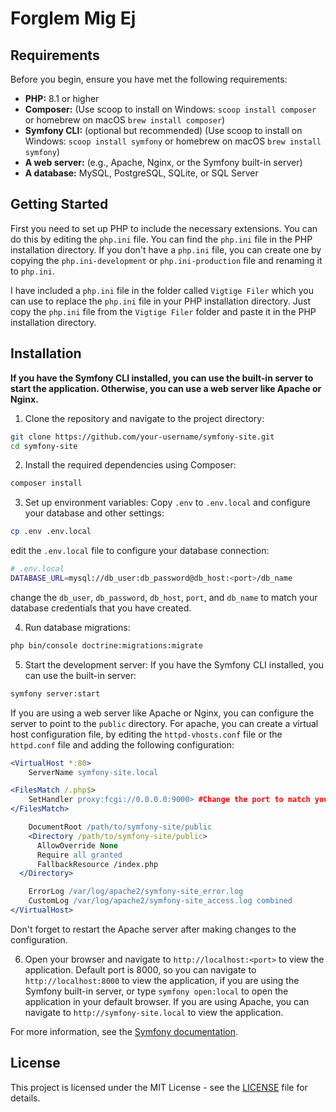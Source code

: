 # Forglem Mig Ej
## Requirements

Before you begin, ensure you have met the following requirements:

- **PHP:** 8.1 or higher
- **Composer:** (Use scoop to install on Windows: `scoop install composer` or homebrew on macOS `brew install composer`)
- **Symfony CLI:** (optional but recommended) (Use scoop to install on Windows: `scoop install symfony` or homebrew on macOS `brew install symfony`)
- **A web server:** (e.g., Apache, Nginx, or the Symfony built-in server) 
- **A database:** MySQL, PostgreSQL, SQLite, or SQL Server

## Getting Started ##
First you need to set up PHP to include the necessary extensions. You can do this by editing the `php.ini` file. You can find the `php.ini` file in the PHP installation directory.
If you don't have a `php.ini` file, you can create one by copying the `php.ini-development` or `php.ini-production` file and renaming it to `php.ini`.

I have included a `php.ini` file in the folder called `Vigtige Filer` which you can use to replace the `php.ini` file in your PHP installation directory.
Just copy the `php.ini` file from the `Vigtige Filer` folder and paste it in the PHP installation directory.

## Installation 
**If you have the Symfony CLI installed, you can use the built-in server to start the application. Otherwise, you can use a web server like Apache or Nginx.**

1. Clone the repository and navigate to the project directory:
  ```bash
  git clone https://github.com/your-username/symfony-site.git
  cd symfony-site
  ```

2. Install the required dependencies using Composer:
  ```bash 
  composer install
  ```

3. Set up environment variables:
  Copy `.env` to `.env.local` and configure your database and other settings:
  ```bash
  cp .env .env.local
  ```
edit the `.env.local` file to configure your database connection:
  ```bash
  # .env.local
  DATABASE_URL=mysql://db_user:db_password@db_host:<port>/db_name
  ```
  change the `db_user`, `db_password`, `db_host`, `port`, and `db_name` to match your database credentials that you have created.


4. Run database migrations:
  ```bash
  php bin/console doctrine:migrations:migrate
  ```

5. Start the development server:
If you have the Symfony CLI installed, you can use the built-in server:
  ```bash
  symfony server:start
  ```

If you are using a web server like Apache or Nginx, you can configure the server to point to the `public` directory.
For apache, you can create a virtual host configuration file, by editing the `httpd-vhosts.conf` file or the `httpd.conf` file and adding the following configuration:
  ```apache
  <VirtualHost *:80>
      ServerName symfony-site.local

  <FilesMatch /.php$>
	  SetHandler proxy:fcgi://0.0.0.0:9000> #Change the port to match your PHP-FPM configuration
  </FilesMatch>

      DocumentRoot /path/to/symfony-site/public
      <Directory /path/to/symfony-site/public>
        AllowOverride None
        Require all granted
        FallbackResource /index.php
    </Directory>

      ErrorLog /var/log/apache2/symfony-site_error.log
      CustomLog /var/log/apache2/symfony-site_access.log combined
  </VirtualHost>
  ```
  Don't forget to restart the Apache server after making changes to the configuration. 

6. Open your browser and navigate to `http://localhost:<port>` to view the application.
Default port is 8000, so you can navigate to `http://localhost:8000` to view the application, if you are using the Symfony built-in server, or type `symfony open:local` to open the application in your default browser.
If you are using Apache, you can navigate to `http://symfony-site.local` to view the application.


For more information, see the [Symfony documentation](https://symfony.com/doc/current/setup.html).


## License ##
This project is licensed under the MIT License - see the [LICENSE](LICENSE) file for details.



